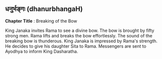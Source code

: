 ## धनुर्भङ्गः (dhanurbhangaH)
**Chapter Title** : Breaking of the Bow

King Janaka invites Rama to see a divine bow. The bow is brought by fifty strong men. Rama lifts and breaks the bow effortlessly. The sound of the breaking bow is thunderous. King Janaka is impressed by Rama's strength. He decides to give his daughter Sita to Rama. Messengers are sent to Ayodhya to inform King Dasharatha.